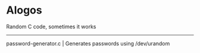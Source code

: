 # Alogos 
Random C code, sometimes it works
- - -
password-generator.c | Generates passwords using /dev/urandom 
